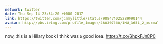 ```yaml
---
network: twitter
date: Thu Sep 14 23:34:20 +0000 2017
link: https://twitter.com/jimmylittle/status/908474025289990144
avatar: http://pbs.twimg.com/profile_images/280307260/IMG_3651_2_normal.jpg
---
```


now, this is a Hillary book I think was a good idea. https://t.co/GhpkFJnCP0
